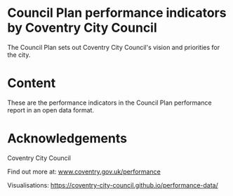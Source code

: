 # Council Plan performance indicators by Coventry City Council

The Council Plan sets out Coventry City Council's vision and priorities for the city.

# Content

These are the performance indicators in the Council Plan performance report in an open data format.

# Acknowledgements

Coventry City Council

Find out more at: www.coventry.gov.uk/performance

Visualisations: https://coventry-city-council.github.io/performance-data/